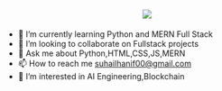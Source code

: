  <h1 align="center"><img src="https://github.com/SuhailHanif0/SuhailHanif0/assets/152291960/63880b10-662c-4812-a47a-403701efb949"  ></h1>

 
- 🌱 I’m currently learning Python and MERN Full Stack
- 💞️ I’m looking to collaborate on Fullstack projects
- 💬 Ask me about Python,HTML,CSS,JS,MERN
- 📫 How to reach me suhailhanif00@gmail.com
- 👀 I’m interested in AI Engineering,Blockchain

<!---
SuhailHanif0/SuhailHanif0 is a ✨ special ✨ repository because its `README.md` (this file) appears on your GitHub profile.
You can click the Preview link to take a look at your changes.
--->
